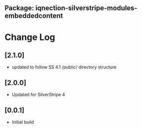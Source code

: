 ## Package: iqnection-silverstripe-modules-embeddedcontent
# Change Log

## [2.1.0]
- updated to follow SS 4.1 /public/ directory structure

## [2.0.0]
- Updated for SilverStripe 4

## [0.0.1]
- Initial build